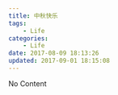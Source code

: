 ```yaml
---
title: 中秋快乐
tags: 
    - Life
categories:
    - Life
date: 2017-08-09 18:13:26
updated: 2017-09-01 18:15:08
---
```

No Content